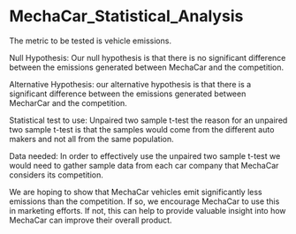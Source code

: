 # MechaCar_Statistical_Analysis

The metric to be tested is vehicle emissions.

Null Hypothesis:
Our null hypothesis is that there is no significant difference between the emissions generated between MechaCar and the competition.

Alternative Hypothesis:
our alternative hypothesis is that there is a significant difference between the emissions generated between MecharCar and the competition.

Statistical test to use:
Unpaired two sample t-test
the reason for an unpaired two sample t-test is that the samples would come from the different auto makers and not all from the same population. 

Data needed:
In order to effectively use the unpaired two sample t-test we would need to gather sample data from each car company that MechaCar considers its competition.

We are hoping to show that MechaCar vehicles emit significantly less emissions than the competition. If so, we encourage MechaCar to use this in marketing efforts. If not, this can help to provide valuable insight into how MechaCar can improve their overall product.
